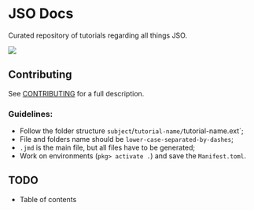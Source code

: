# JSO Docs

Curated repository of tutorials regarding all things JSO.

[![](https://img.shields.io/badge/docs-stable-3f51b5.svg)](https://JuliaSmoothOptimizers.github.io/JSODocs.jl/dev)

## Contributing

See [CONTRIBUTING](CONTRIBUTING.md) for a full description.

### Guidelines:

- Follow the folder structure `subject`/`tutorial-name/`tutorial-name.ext`;
- File and folders name should be `lower-case-separated-by-dashes`;
- `.jmd` is the main file, but all files have to be generated;
- Work on environments (`pkg> activate .`) and save the `Manifest.toml`.

## TODO

- Table of contents